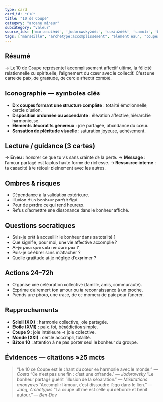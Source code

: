 ```yaml
---
type: card
card_id: "C10"
title: "10 de Coupe"
category: "arcane mineur"
subcategory: "valeur"
source_ids: ["marteau1949", "jodorowsky2004", "costa2008", "camoin", "bendov2011", "delcamp", "nadolny2018", "jung", "meditations_anonymes", "nichols"]
tags: ["marseille", "archetype:accomplissement", "element:eau", "coupes"]
---
```


## Résumé
→ Le 10 de Coupe représente l’accomplissement affectif ultime, la félicité relationnelle ou spirituelle, l’alignement du cœur avec le collectif. C’est une carte de paix, de gratitude, de cercle affectif comblé.

## Iconographie — symboles clés
- **Dix coupes formant une structure complète** : totalité émotionnelle, cercle d’union.
- **Disposition ordonnée ou ascendante** : élévation affective, hiérarchie harmonieuse.
- **Éléments décoratifs généreux** : joie partagée, abondance du cœur.
- **Sensation de plénitude visuelle** : saturation joyeuse, achèvement.

## Lecture / guidance (3 cartes)
→ **Enjeu** : honorer ce que tu vis sans crainte de la perte.
→ **Message** : l’amour partagé est la plus haute forme de richesse.
→ **Ressource interne** : ta capacité à te réjouir pleinement avec les autres.

## Ombres & risques
- Dépendance à la validation extérieure.
- Illusion d’un bonheur parfait figé.
- Peur de perdre ce qui rend heureux.
- Refus d’admettre une dissonance dans le bonheur affiché.

## Questions socratiques
- Suis-je prêt à accueillir le bonheur dans sa totalité ?
- Que signifie, pour moi, une vie affective accomplie ?
- Ai-je peur que cela ne dure pas ?
- Puis-je célébrer sans m’attacher ?
- Quelle gratitude ai-je négligé d’exprimer ?

## Actions 24–72h
- Organise une célébration collective (famille, amis, communauté).
- Exprime clairement ton amour ou ta reconnaissance à un proche.
- Prends une photo, une trace, de ce moment de paix pour l’ancrer.

## Rapprochements
- **Soleil (XIX)** : harmonie collective, joie partagée.
- **Étoile (XVII)** : paix, foi, bénédiction simple.
- **Coupe 9** : joie intérieure → joie collective.
- **Monde (XXI)** : cercle accompli, totalité.
- **Bâton 10** : attention à ne pas porter seul le bonheur du groupe.

## Évidences — citations ≤25 mots
> “Le 10 de Coupe est le chant du cœur en harmonie avec le monde.” — *Costa*
> “Ce n’est pas une fin : c’est une offrande.” — *Jodorowsky*
> “Le bonheur partagé guérit l’illusion de la séparation.” — *Méditations anonymes*
> “Accomplir l’amour, c’est dissoudre l’ego dans le lien.” — *Jung, Archétypes*
> “La coupe ultime est celle qui déborde et bénit autour.” — *Ben-Dov*
